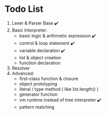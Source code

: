 Todo List
====
1. Lexer & Parser Base ✔️
2. Basic Interpreter:
    - basic logic & arithmetic expression ✔️
    - control & loop statement ✔️
    - variable declaration ✔️
    - list & object creation
    - function declaration
3. Resolver
4. Advanced:
    - first-class function & closure
    - object prototyping
    - literal / type method ( like list.length() )
    - generator function
    - vm runtime instead of tree interpreter ✔️
    - pattern matching
